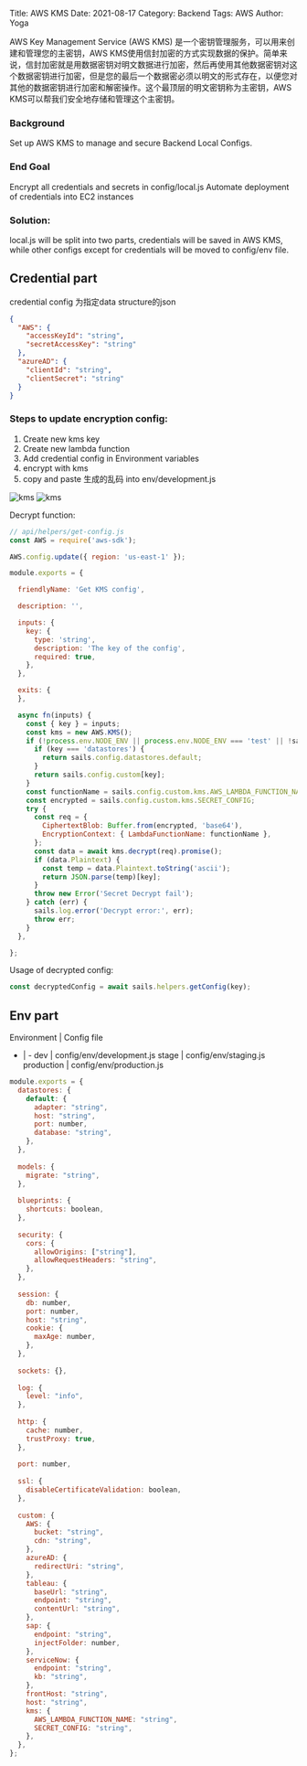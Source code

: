Title: AWS KMS
Date: 2021-08-17
Category: Backend
Tags: AWS
Author: Yoga

AWS Key Management Service (AWS KMS) 是一个密钥管理服务，可以用来创建和管理您的主密钥，AWS KMS使用信封加密的方式实现数据的保护。简单来说，信封加密就是用数据密钥对明文数据进行加密，然后再使用其他数据密钥对这个数据密钥进行加密，但是您的最后一个数据密必须以明文的形式存在，以便您对其他的数据密钥进行加密和解密操作。这个最顶层的明文密钥称为主密钥，AWS KMS可以帮我们安全地存储和管理这个主密钥。

### Background

Set up AWS KMS to manage and secure Backend Local Configs.

### End Goal

Encrypt all credentials and secrets in config/local.js
Automate deployment of credentials into EC2 instances


### Solution:

local.js will be split into two parts, credentials will be saved in AWS KMS, while other configs except for credentials will be moved to config/env file.


## Credential part

credential config 为指定data structure的json
```json
{
  "AWS": {
    "accessKeyId": "string",
    "secretAccessKey": "string"
  },
  "azureAD": {
    "clientId": "string",
    "clientSecret": "string"
  }
}
```

### Steps to update encryption config:
1. Create new kms key
2. Create new lambda function
3. Add credential config in Environment variables
4. encrypt with kms
5. copy and paste 生成的乱码 into env/development.js

![kms](img/kms2.png)
![kms](img/kms1.png)

Decrypt function:
```js
// api/helpers/get-config.js
const AWS = require('aws-sdk');

AWS.config.update({ region: 'us-east-1' });

module.exports = {

  friendlyName: 'Get KMS config',

  description: '',

  inputs: {
    key: {
      type: 'string',
      description: 'The key of the config',
      required: true,
    },
  },

  exits: {
  },

  async fn(inputs) {
    const { key } = inputs;
    const kms = new AWS.KMS();
    if (!process.env.NODE_ENV || process.env.NODE_ENV === 'test' || !sails.config.custom.kms) {
      if (key === 'datastores') {
        return sails.config.datastores.default;
      }
      return sails.config.custom[key];
    }
    const functionName = sails.config.custom.kms.AWS_LAMBDA_FUNCTION_NAME;
    const encrypted = sails.config.custom.kms.SECRET_CONFIG;
    try {
      const req = {
        CiphertextBlob: Buffer.from(encrypted, 'base64'),
        EncryptionContext: { LambdaFunctionName: functionName },
      };
      const data = await kms.decrypt(req).promise();
      if (data.Plaintext) {
        const temp = data.Plaintext.toString('ascii');
        return JSON.parse(temp)[key];
      }
      throw new Error('Secret Decrypt fail');
    } catch (err) {
      sails.log.error('Decrypt error:', err);
      throw err;
    }
  },

};
```

Usage of decrypted config:
```js
const decryptedConfig = await sails.helpers.getConfig(key);
```

## Env part

Environment | Config file
- | -
dev | config/env/development.js
stage | config/env/staging.js
production | config/env/production.js

```js
module.exports = {
  datastores: {
    default: {
      adapter: "string",
      host: "string",
      port: number,
      database: "string",
    },
  },
 
  models: {
    migrate: "string",
  },
 
  blueprints: {
    shortcuts: boolean,
  },
 
  security: {
    cors: {
      allowOrigins: ["string"],
      allowRequestHeaders: "string",
    },
  },
 
  session: {
    db: number,
    port: number,
    host: "string",
    cookie: {
      maxAge: number,
    },
  },
 
  sockets: {},
 
  log: {
    level: "info",
  },
 
  http: {
    cache: number,
    trustProxy: true,
  },
 
  port: number,
 
  ssl: {
    disableCertificateValidation: boolean,
  },
 
  custom: {
    AWS: {
      bucket: "string",
      cdn: "string",
    },
    azureAD: {
      redirectUri: "string",
    },
    tableau: {
      baseUrl: "string",
      endpoint: "string",
      contentUrl: "string",
    },
    sap: {
      endpoint: "string",
      injectFolder: number,
    },
    serviceNow: {
      endpoint: "string",
      kb: "string",
    },
    frontHost: "string",
    host: "string",
    kms: {
      AWS_LAMBDA_FUNCTION_NAME: "string",
      SECRET_CONFIG: "string",
    },
  },
};
```
